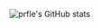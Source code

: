 ![prfle's GitHub stats](https://github-readme-stats.vercel.app/api?username=prfle&show_icons=true&theme=radical)
